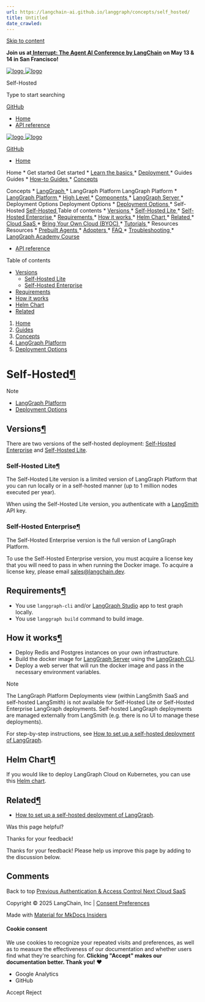 ```yaml
---
url: https://langchain-ai.github.io/langgraph/concepts/self_hosted/
title: Untitled
date_crawled: 
---
```


[ Skip to content ](https://langchain-ai.github.io/langgraph/concepts/self_hosted/#self-hosted)

**Join us at[ Interrupt: The Agent AI Conference by LangChain](https://interrupt.langchain.com/) on May 13 & 14 in San Francisco!**

[ ![logo](https://langchain-ai.github.io/langgraph/static/wordmark_dark.svg) ![logo](https://langchain-ai.github.io/langgraph/static/wordmark_light.svg) ](https://langchain-ai.github.io/langgraph/)

Self-Hosted 

[ ](https://langchain-ai.github.io/langgraph/concepts/self_hosted/?q= "Share")

Type to start searching

[ GitHub  ](https://github.com/langchain-ai/langgraph "Go to repository")

  * [ Home ](https://langchain-ai.github.io/langgraph/)
  * [ API reference ](https://langchain-ai.github.io/langgraph/reference/graphs/)



[ ![logo](https://langchain-ai.github.io/langgraph/static/wordmark_dark.svg) ![logo](https://langchain-ai.github.io/langgraph/static/wordmark_light.svg) ](https://langchain-ai.github.io/langgraph/)

[ GitHub  ](https://github.com/langchain-ai/langgraph "Go to repository")

  * [ Home  ](https://langchain-ai.github.io/langgraph/)

Home 
    * Get started  Get started 
      * [ Learn the basics  ](https://langchain-ai.github.io/langgraph/tutorials/introduction/)
      * [ Deployment  ](https://langchain-ai.github.io/langgraph/tutorials/deployment/)
    * Guides  Guides 
      * [ How-to Guides  ](https://langchain-ai.github.io/langgraph/how-tos/)
      * [ Concepts  ](https://langchain-ai.github.io/langgraph/concepts/)

Concepts 
        * [ LangGraph  ](https://langchain-ai.github.io/langgraph/concepts#langgraph)
        * LangGraph Platform  LangGraph Platform 
          * [ LangGraph Platform  ](https://langchain-ai.github.io/langgraph/concepts#langgraph-platform)
          * [ High Level  ](https://langchain-ai.github.io/langgraph/concepts#high-level)
          * [ Components  ](https://langchain-ai.github.io/langgraph/concepts#components)
          * [ LangGraph Server  ](https://langchain-ai.github.io/langgraph/concepts#langgraph-server)
          * Deployment Options  Deployment Options 
            * [ Deployment Options  ](https://langchain-ai.github.io/langgraph/concepts#deployment-options)
            * Self-Hosted  [ Self-Hosted  ](https://langchain-ai.github.io/langgraph/concepts/self_hosted/) Table of contents 
              * [ Versions  ](https://langchain-ai.github.io/langgraph/concepts/self_hosted/#versions)
                * [ Self-Hosted Lite  ](https://langchain-ai.github.io/langgraph/concepts/self_hosted/#self-hosted-lite)
                * [ Self-Hosted Enterprise  ](https://langchain-ai.github.io/langgraph/concepts/self_hosted/#self-hosted-enterprise)
              * [ Requirements  ](https://langchain-ai.github.io/langgraph/concepts/self_hosted/#requirements)
              * [ How it works  ](https://langchain-ai.github.io/langgraph/concepts/self_hosted/#how-it-works)
              * [ Helm Chart  ](https://langchain-ai.github.io/langgraph/concepts/self_hosted/#helm-chart)
              * [ Related  ](https://langchain-ai.github.io/langgraph/concepts/self_hosted/#related)
            * [ Cloud SaaS  ](https://langchain-ai.github.io/langgraph/concepts/langgraph_cloud/)
            * [ Bring Your Own Cloud (BYOC)  ](https://langchain-ai.github.io/langgraph/concepts/bring_your_own_cloud/)
      * [ Tutorials  ](https://langchain-ai.github.io/langgraph/tutorials/)
    * Resources  Resources 
      * [ Prebuilt Agents  ](https://langchain-ai.github.io/langgraph/prebuilt/)
      * [ Adopters  ](https://langchain-ai.github.io/langgraph/adopters/)
      * [ FAQ  ](https://langchain-ai.github.io/langgraph/concepts/faq/)
      * [ Troubleshooting  ](https://langchain-ai.github.io/langgraph/troubleshooting/errors/)
      * [ LangGraph Academy Course  ](https://academy.langchain.com/courses/intro-to-langgraph)
  * [ API reference  ](https://langchain-ai.github.io/langgraph/reference/graphs/)



Table of contents 

  * [ Versions  ](https://langchain-ai.github.io/langgraph/concepts/self_hosted/#versions)
    * [ Self-Hosted Lite  ](https://langchain-ai.github.io/langgraph/concepts/self_hosted/#self-hosted-lite)
    * [ Self-Hosted Enterprise  ](https://langchain-ai.github.io/langgraph/concepts/self_hosted/#self-hosted-enterprise)
  * [ Requirements  ](https://langchain-ai.github.io/langgraph/concepts/self_hosted/#requirements)
  * [ How it works  ](https://langchain-ai.github.io/langgraph/concepts/self_hosted/#how-it-works)
  * [ Helm Chart  ](https://langchain-ai.github.io/langgraph/concepts/self_hosted/#helm-chart)
  * [ Related  ](https://langchain-ai.github.io/langgraph/concepts/self_hosted/#related)



  1. [ Home  ](https://langchain-ai.github.io/langgraph/)
  2. [ Guides  ](https://langchain-ai.github.io/langgraph/how-tos/)
  3. [ Concepts  ](https://langchain-ai.github.io/langgraph/concepts/)
  4. [ LangGraph Platform  ](https://langchain-ai.github.io/langgraph/concepts#langgraph-platform)
  5. [ Deployment Options  ](https://langchain-ai.github.io/langgraph/concepts#deployment-options)

[ ](https://github.com/langchain-ai/langgraph/edit/main/docs/docs/concepts/self_hosted.md "Edit this page")

# Self-Hosted[¶](https://langchain-ai.github.io/langgraph/concepts/self_hosted/#self-hosted "Permanent link")

Note

  * [LangGraph Platform](https://langchain-ai.github.io/langgraph/concepts/langgraph_platform/)
  * [Deployment Options](https://langchain-ai.github.io/langgraph/concepts/deployment_options/)



## Versions[¶](https://langchain-ai.github.io/langgraph/concepts/self_hosted/#versions "Permanent link")

There are two versions of the self-hosted deployment: [Self-Hosted Enterprise](https://langchain-ai.github.io/langgraph/concepts/deployment_options/#self-hosted-enterprise) and [Self-Hosted Lite](https://langchain-ai.github.io/langgraph/concepts/deployment_options/#self-hosted-lite).

### Self-Hosted Lite[¶](https://langchain-ai.github.io/langgraph/concepts/self_hosted/#self-hosted-lite "Permanent link")

The Self-Hosted Lite version is a limited version of LangGraph Platform that you can run locally or in a self-hosted manner (up to 1 million nodes executed per year).

When using the Self-Hosted Lite version, you authenticate with a [LangSmith](https://smith.langchain.com/) API key.

### Self-Hosted Enterprise[¶](https://langchain-ai.github.io/langgraph/concepts/self_hosted/#self-hosted-enterprise "Permanent link")

The Self-Hosted Enterprise version is the full version of LangGraph Platform.

To use the Self-Hosted Enterprise version, you must acquire a license key that you will need to pass in when running the Docker image. To acquire a license key, please email sales@langchain.dev.

## Requirements[¶](https://langchain-ai.github.io/langgraph/concepts/self_hosted/#requirements "Permanent link")

  * You use `langgraph-cli` and/or [LangGraph Studio](https://langchain-ai.github.io/langgraph/concepts/langgraph_studio/) app to test graph locally.
  * You use `langgraph build` command to build image.



## How it works[¶](https://langchain-ai.github.io/langgraph/concepts/self_hosted/#how-it-works "Permanent link")

  * Deploy Redis and Postgres instances on your own infrastructure.
  * Build the docker image for [LangGraph Server](https://langchain-ai.github.io/langgraph/concepts/langgraph_server/) using the [LangGraph CLI](https://langchain-ai.github.io/langgraph/concepts/langgraph_cli/).
  * Deploy a web server that will run the docker image and pass in the necessary environment variables.



Note

The LangGraph Platform Deployments view (within LangSmith SaaS and self-hosted LangSmith) is not available for Self-Hosted Lite or Self-Hosted Enterprise LangGraph deployments. Self-hosted LangGraph deployments are managed externally from LangSmith (e.g. there is no UI to manage these deployments).

For step-by-step instructions, see [How to set up a self-hosted deployment of LangGraph](https://langchain-ai.github.io/langgraph/how-tos/deploy-self-hosted/).

## Helm Chart[¶](https://langchain-ai.github.io/langgraph/concepts/self_hosted/#helm-chart "Permanent link")

If you would like to deploy LangGraph Cloud on Kubernetes, you can use this [Helm chart](https://github.com/langchain-ai/helm/blob/main/charts/langgraph-cloud/README.md).

## Related[¶](https://langchain-ai.github.io/langgraph/concepts/self_hosted/#related "Permanent link")

  * [How to set up a self-hosted deployment of LangGraph](https://langchain-ai.github.io/langgraph/how-tos/deploy-self-hosted/).

Was this page helpful? 

Thanks for your feedback! 

Thanks for your feedback! Please help us improve this page by adding to the discussion below. 

## Comments

Back to top  [ Previous  Authentication & Access Control  ](https://langchain-ai.github.io/langgraph/concepts/auth/) [ Next  Cloud SaaS  ](https://langchain-ai.github.io/langgraph/concepts/langgraph_cloud/)

Copyright © 2025 LangChain, Inc | [Consent Preferences](https://langchain-ai.github.io/langgraph/concepts/self_hosted/#__consent)

Made with [ Material for MkDocs Insiders ](https://squidfunk.github.io/mkdocs-material/)

[ ](https://langchain-ai.github.io/langgraphjs/ "langchain-ai.github.io") [ ](https://github.com/langchain-ai/langgraph "github.com") [ ](https://twitter.com/LangChainAI "twitter.com")

#### Cookie consent

We use cookies to recognize your repeated visits and preferences, as well as to measure the effectiveness of our documentation and whether users find what they're searching for. **Clicking "Accept" makes our documentation better. Thank you!** ❤️

  * Google Analytics 
  * GitHub 



Accept Reject
